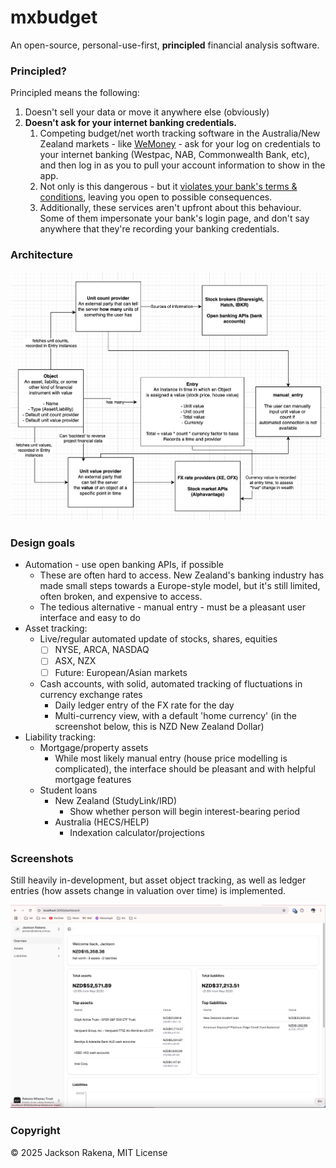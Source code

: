 # mxbudget
An open-source, personal-use-first, **principled** financial analysis software.

### Principled?
Principled means the following:
1. Doesn't sell your data or move it anywhere else (obviously)
2. **Doesn't ask for your internet banking credentials.**
   1. Competing budget/net worth tracking software in the Australia/New Zealand markets - like [WeMoney](https://www.wemoney.com.au/) - ask for your log on credentials to your internet banking (Westpac, NAB, Commonwealth Bank, etc), and then log in as you to pull your account information to show in the app.
   2. Not only is this dangerous - but it [violates your bank's terms & conditions](https://www.consumer.org.nz/articles/poli-payments-how-it-affects-and-breaches-your-banking-security), leaving you open to possible consequences.
   3. Additionally, these services aren't upfront about this behaviour. Some of them impersonate your bank's login page, and don't say anywhere that they're recording your banking credentials.

### Architecture
![alt text](image-1.png)

### Design goals
* Automation - use open banking APIs, if possible
  * These are often hard to access. New Zealand's banking industry has made small steps towards a Europe-style model, but it's still limited, often broken, and expensive to access.
  * The tedious alternative - manual entry - must be a pleasant user interface and easy to do
* Asset tracking:
  * Live/regular automated update of stocks, shares, equities
    * [ ] NYSE, ARCA, NASDAQ
    * [ ] ASX, NZX
    * [ ] Future: European/Asian markets
  * Cash accounts, with solid, automated tracking of fluctuations in currency exchange rates
    * Daily ledger entry of the FX rate for the day
    * Multi-currency view, with a default 'home currency' (in the screenshot below, this is NZD New Zealand Dollar)
* Liability tracking:
  * Mortgage/property assets
    * While most likely manual entry (house price modelling is complicated), the interface should be pleasant and with helpful mortgage features
  * Student loans
    * New Zealand (StudyLink/IRD)
      * Show whether person will begin interest-bearing period
    * Australia (HECS/HELP)
      * Indexation calculator/projections
### Screenshots
Still heavily in-development, but asset object tracking, as well as ledger entries (how assets change in valuation over time) is implemented.

![alt text](image.png)

### Copyright
&copy; 2025 Jackson Rakena, MIT License
